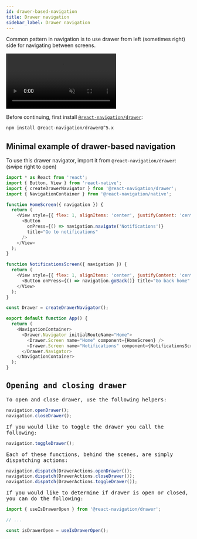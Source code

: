 ```yaml
---
id: drawer-based-navigation
title: Drawer navigation
sidebar_label: Drawer navigation
---
```


Common pattern in navigation is to use drawer from left (sometimes right) side for navigating between screens.

<div style={{ display: 'flex', margin: '16px 0' }}>
  <video playsInline autoPlay muted loop>
    <source src="/assets/navigators/drawer/drawer.mov" />
  </video>
</div>

Before continuing, first install [`@react-navigation/drawer`](https://github.com/react-navigation/react-navigation/tree/main/packages/drawer):

```bash npm2yarn
npm install @react-navigation/drawer@^5.x
```

## Minimal example of drawer-based navigation

To use this drawer navigator, import it from `@react-navigation/drawer`:
(swipe right to open)

<samp id="drawer-based-navigation" />

```js
import * as React from 'react';
import { Button, View } from 'react-native';
import { createDrawerNavigator } from '@react-navigation/drawer';
import { NavigationContainer } from '@react-navigation/native';

function HomeScreen({ navigation }) {
  return (
    <View style={{ flex: 1, alignItems: 'center', justifyContent: 'center' }}>
      <Button
        onPress={() => navigation.navigate('Notifications')}
        title="Go to notifications"
      />
    </View>
  );
}

function NotificationsScreen({ navigation }) {
  return (
    <View style={{ flex: 1, alignItems: 'center', justifyContent: 'center' }}>
      <Button onPress={() => navigation.goBack()} title="Go back home" />
    </View>
  );
}

const Drawer = createDrawerNavigator();

export default function App() {
  return (
    <NavigationContainer>
      <Drawer.Navigator initialRouteName="Home">
        <Drawer.Screen name="Home" component={HomeScreen} />
        <Drawer.Screen name="Notifications" component={NotificationsScreen} />
      </Drawer.Navigator>
    </NavigationContainer>
  );
}
```

## Opening and closing drawer

To open and close drawer, use the following helpers:

<samp id="drawer-open-close-toggle" />

```js
navigation.openDrawer();
navigation.closeDrawer();
```

If you would like to toggle the drawer you call the following:

<samp id="drawer-open-close-toggle" />

```js
navigation.toggleDrawer();
```

Each of these functions, behind the scenes, are simply dispatching actions:

<samp id="drawer-dispatch" />

```js
navigation.dispatch(DrawerActions.openDrawer());
navigation.dispatch(DrawerActions.closeDrawer());
navigation.dispatch(DrawerActions.toggleDrawer());
```

If you would like to determine if drawer is open or closed, you can do the following:

```js
import { useIsDrawerOpen } from '@react-navigation/drawer';

// ...

const isDrawerOpen = useIsDrawerOpen();
```
